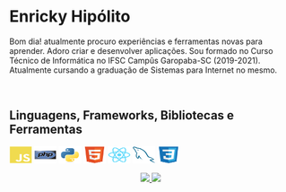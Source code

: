 <h1>Enricky Hipólito</h1>

Bom dia! atualmente procuro experiências e ferramentas novas para aprender. Adoro criar e desenvolver aplicações. 
Sou formado no Curso Técnico de Informática no IFSC Campûs Garopaba-SC (2019-2021). Atualmente cursando a graduação de Sistemas para Internet no mesmo.

<div style="display: inline_block"><br>
  <h2>Linguagens, Frameworks, Bibliotecas e Ferramentas</h2>
  <img align="center" alt="Enricky-Js" height="30" width="40" src="https://raw.githubusercontent.com/devicons/devicon/master/icons/javascript/javascript-plain.svg">
  <img align="center" alt="Enricky-php" height="30" width="40" src="https://raw.githubusercontent.com/devicons/devicon/master/icons/php/php-original.svg">
  <img align="center" alt="Enricky-Python" height="30" width="40" src="https://raw.githubusercontent.com/devicons/devicon/master/icons/python/python-original.svg">
  <img align="center" alt="Enricky-HTML" height="30" width="40" src="https://raw.githubusercontent.com/devicons/devicon/master/icons/html5/html5-original.svg">
  <img align="center" alt="Enricky-React" height="30" width="40" src="https://raw.githubusercontent.com/devicons/devicon/master/icons/react/react-original.svg">
  <img align="center" alt="Enricky-MySql" height="30" width="40" src="https://raw.githubusercontent.com/devicons/devicon/master/icons/mysql/mysql-original.svg">
  <img align="center" alt="Enricky-CSS" height="30" width="40" src="https://raw.githubusercontent.com/devicons/devicon/master/icons/css3/css3-original.svg">
</div>

<br>

<div align="center">
  <a href="https://github.com/EnrickyHip">
  <img height="180em" src="https://github-readme-stats.vercel.app/api?username=EnrickyHip&show_icons=true&theme=dark&include_all_commits=true&count_private=true"/>
  <img height="180em" src="https://github-readme-stats.vercel.app/api/top-langs/?username=EnrickyHip&layout=compact&langs_count=7&theme=dark"/>
</div>
 
